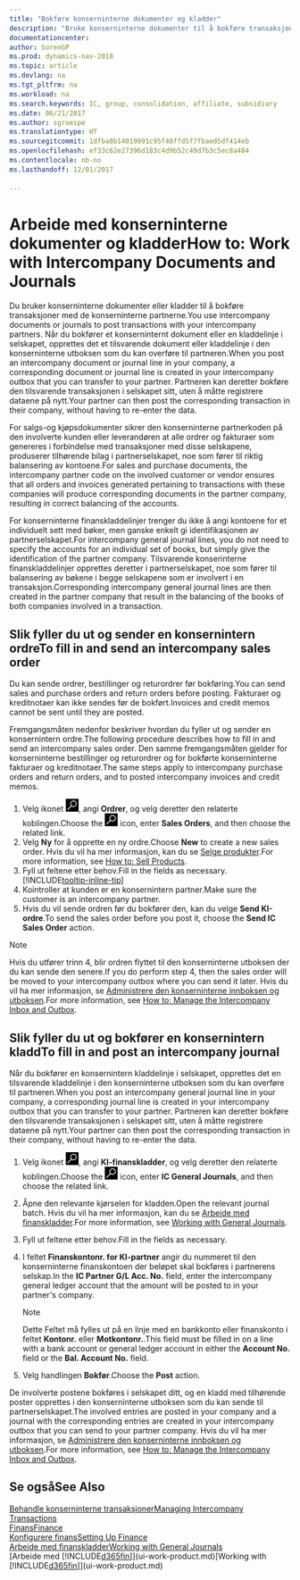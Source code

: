 ```yaml
---
title: "Bokføre konserninterne dokumenter og kladder"
description: "Bruke konserninterne dokumenter til å bokføre transaksjoner med de konserninterne partnerne."
documentationcenter: 
author: SorenGP
ms.prod: dynamics-nav-2018
ms.topic: article
ms.devlang: na
ms.tgt_pltfrm: na
ms.workload: na
ms.search.keywords: IC, group, consolidation, affiliate, subsidiary
ms.date: 06/21/2017
ms.author: sgroespe
ms.translationtype: HT
ms.sourcegitcommit: 1dfba8b14019991c95f40ffd5f7fbaed5df414eb
ms.openlocfilehash: ef33c62e27396d183c4d9b52c49d7b3c5ec8a484
ms.contentlocale: nb-no
ms.lasthandoff: 12/01/2017

---
```

# <a name="how-to-work-with-intercompany-documents-and-journals"></a><span data-ttu-id="46202-103">Arbeide med konserninterne dokumenter og kladder</span><span class="sxs-lookup"><span data-stu-id="46202-103">How to: Work with Intercompany Documents and Journals</span></span>
<span data-ttu-id="46202-104">Du bruker konserninterne dokumenter eller kladder til å bokføre transaksjoner med de konserninterne partnerne.</span><span class="sxs-lookup"><span data-stu-id="46202-104">You use intercompany documents or journals to post transactions with your intercompany partners.</span></span> <span data-ttu-id="46202-105">Når du bokfører et konserninternt dokument eller en kladdelinje i selskapet, opprettes det et tilsvarende dokument eller kladdelinje i den konserninterne utboksen som du kan overføre til partneren.</span><span class="sxs-lookup"><span data-stu-id="46202-105">When you post an intercompany document or journal line in your company, a corresponding document or journal line is created in your intercompany outbox that you can transfer to your partner.</span></span> <span data-ttu-id="46202-106">Partneren kan deretter bokføre den tilsvarende transaksjonen i selskapet sitt, uten å måtte registrere dataene på nytt.</span><span class="sxs-lookup"><span data-stu-id="46202-106">Your partner can then post the corresponding transaction in their company, without having to re-enter the data.</span></span>

<span data-ttu-id="46202-107">For salgs-og kjøpsdokumenter sikrer den konserninterne partnerkoden på den involverte kunden eller leverandøren at alle ordrer og fakturaer som genereres i forbindelse med transaksjoner med disse selskapene, produserer tilhørende bilag i partnerselskapet, noe som fører til riktig balansering av kontoene.</span><span class="sxs-lookup"><span data-stu-id="46202-107">For sales and purchase documents, the intercompany partner code on the involved customer or vendor ensures that all orders and invoices generated pertaining to transactions with these companies will produce corresponding documents in the partner company, resulting in correct balancing of the accounts.</span></span>

<span data-ttu-id="46202-108">For konserninterne finanskladdelinjer trenger du ikke å angi kontoene for et individuelt sett med bøker, men ganske enkelt gi identifikasjonen av partnerselskapet.</span><span class="sxs-lookup"><span data-stu-id="46202-108">For intercompany general journal lines, you do not need to specify the accounts for an individual set of books, but simply give the identification of the partner company.</span></span> <span data-ttu-id="46202-109">Tilsvarende konserinterne finanskladdelinjer opprettes deretter i partnerselskapet, noe som fører til balansering av bøkene i begge selskapene som er involvert i en transaksjon.</span><span class="sxs-lookup"><span data-stu-id="46202-109">Corresponding intercompany general journal lines are then created in the partner company that result in the balancing of the books of both companies involved in a transaction.</span></span>

## <a name="to-fill-in-and-send-an-intercompany-sales-order"></a><span data-ttu-id="46202-110">Slik fyller du ut og sender en konsernintern ordre</span><span class="sxs-lookup"><span data-stu-id="46202-110">To fill in and send an intercompany sales order</span></span>
<span data-ttu-id="46202-111">Du kan sende ordrer, bestillinger og returordrer før bokføring.</span><span class="sxs-lookup"><span data-stu-id="46202-111">You can send sales and purchase orders and return orders before posting.</span></span> <span data-ttu-id="46202-112">Fakturaer og kreditnotaer kan ikke sendes før de bokført.</span><span class="sxs-lookup"><span data-stu-id="46202-112">Invoices and credit memos cannot be sent until they are posted.</span></span>

<span data-ttu-id="46202-113">Fremgangsmåten nedenfor beskriver hvordan du fyller ut og sender en konsernintern ordre.</span><span class="sxs-lookup"><span data-stu-id="46202-113">The following procedure describes how to fill in and send an intercompany sales order.</span></span> <span data-ttu-id="46202-114">Den samme fremgangsmåten gjelder for konserninterne bestillinger og returordrer og for bokførte konserninterne fakturaer og kreditnotaer.</span><span class="sxs-lookup"><span data-stu-id="46202-114">The same steps apply to intercompany purchase orders and return orders, and to posted intercompany invoices and credit memos.</span></span>  

1. <span data-ttu-id="46202-115">Velg ikonet ![Søk etter side eller rapport](media/ui-search/search_small.png "Søk etter side eller rapport"), angi **Ordrer**, og velg deretter den relaterte koblingen.</span><span class="sxs-lookup"><span data-stu-id="46202-115">Choose the ![Search for Page or Report](media/ui-search/search_small.png "Search for Page or Report icon") icon, enter **Sales Orders**, and then choose the related link.</span></span>  
2. <span data-ttu-id="46202-116">Velg **Ny** for å opprette en ny ordre.</span><span class="sxs-lookup"><span data-stu-id="46202-116">Choose **New** to create a new sales order.</span></span> <span data-ttu-id="46202-117">Hvis du vil ha mer informasjon, kan du se [Selge produkter](sales-how-sell-products.md).</span><span class="sxs-lookup"><span data-stu-id="46202-117">For more information, see [How to: Sell Products](sales-how-sell-products.md).</span></span>  
3. <span data-ttu-id="46202-118">Fyll ut feltene etter behov.</span><span class="sxs-lookup"><span data-stu-id="46202-118">Fill in the fields as necessary.</span></span> [!INCLUDE[tooltip-inline-tip](includes/tooltip-inline-tip_md.md)]
4. <span data-ttu-id="46202-119">Kointroller at kunden er en konsernintern partner.</span><span class="sxs-lookup"><span data-stu-id="46202-119">Make sure the customer is an intercompany partner.</span></span>
5. <span data-ttu-id="46202-120">Hvis du vil sende ordren før du bokfører den, kan du velge **Send KI-ordre**.</span><span class="sxs-lookup"><span data-stu-id="46202-120">To send the sales order before you post it, choose the **Send IC Sales Order** action.</span></span>

> [!NOTE]
> <span data-ttu-id="46202-121">Hvis du utfører trinn 4, blir ordren flyttet til den konserninterne utboksen der du kan sende den senere.</span><span class="sxs-lookup"><span data-stu-id="46202-121">If you do perform step 4, then the sales order will be moved to your intercompany outbox where you can send it later.</span></span> <span data-ttu-id="46202-122">Hvis du vil ha mer informasjon, se [Administrere den konserninterne innboksen og utboksen](intercompany-how-manage-intercompany-inbox.md).</span><span class="sxs-lookup"><span data-stu-id="46202-122">For more information, see [How to: Manage the Intercompany Inbox and Outbox](intercompany-how-manage-intercompany-inbox.md).</span></span>

## <a name="to-fill-in-and-post-an-intercompany-journal"></a><span data-ttu-id="46202-123">Slik fyller du ut og bokfører en konsernintern kladd</span><span class="sxs-lookup"><span data-stu-id="46202-123">To fill in and post an intercompany journal</span></span>
<span data-ttu-id="46202-124">Når du bokfører en konsernintern kladdelinje i selskapet, opprettes det en tilsvarende kladdelinje i den konserninterne utboksen som du kan overføre til partneren.</span><span class="sxs-lookup"><span data-stu-id="46202-124">When you post an intercompany general journal line in your company, a corresponding journal line is created in your intercompany outbox that you can transfer to your partner.</span></span> <span data-ttu-id="46202-125">Partneren kan deretter bokføre den tilsvarende transaksjonen i selskapet sitt, uten å måtte registrere dataene på nytt.</span><span class="sxs-lookup"><span data-stu-id="46202-125">Your partner can then post the corresponding transaction in their company, without having to re-enter the data.</span></span>

1. <span data-ttu-id="46202-126">Velg ikonet ![Søk etter side eller rapport](media/ui-search/search_small.png "Søk etter side eller rapport"), angi **KI-finanskladder**, og velg deretter den relaterte koblingen.</span><span class="sxs-lookup"><span data-stu-id="46202-126">Choose the ![Search for Page or Report](media/ui-search/search_small.png "Search for Page or Report icon") icon, enter **IC General Journals**, and then choose the related link.</span></span>  
2. <span data-ttu-id="46202-127">Åpne den relevante kjørselen for kladden.</span><span class="sxs-lookup"><span data-stu-id="46202-127">Open the relevant journal batch.</span></span> <span data-ttu-id="46202-128">Hvis du vil ha mer informasjon, kan du se [Arbeide med finanskladder](ui-work-general-journals.md).</span><span class="sxs-lookup"><span data-stu-id="46202-128">For more information, see [Working with General Journals](ui-work-general-journals.md).</span></span>
3. <span data-ttu-id="46202-129">Fyll ut feltene etter behov.</span><span class="sxs-lookup"><span data-stu-id="46202-129">Fill in the fields as necessary.</span></span>
4. <span data-ttu-id="46202-130">I feltet **Finanskontonr. for KI-partner** angir du nummeret til den konserninterne finanskontoen der beløpet skal bokføres i partnerens selskap.</span><span class="sxs-lookup"><span data-stu-id="46202-130">In the **IC Partner G/L Acc. No.** field, enter the intercompany general ledger account that the amount will be posted to in your partner's company.</span></span>

    > [!NOTE]
    > <span data-ttu-id="46202-131">Dette Feltet må fylles ut på en linje med en bankkonto eller finanskonto i feltet **Kontonr.** eller **Motkontonr.**.</span><span class="sxs-lookup"><span data-stu-id="46202-131">This field must be filled in on a line with a bank account or general ledger account in either the **Account No.** field or the **Bal. Account No.** field.</span></span>  
5. <span data-ttu-id="46202-132">Velg handlingen **Bokfør**.</span><span class="sxs-lookup"><span data-stu-id="46202-132">Choose the **Post** action.</span></span>

<span data-ttu-id="46202-133">De involverte postene bokføres i selskapet ditt, og en kladd med tilhørende poster opprettes i den konserninterne utboksen som du kan sende til partnerselskapet.</span><span class="sxs-lookup"><span data-stu-id="46202-133">The involved entries are posted in your company and a journal with the corresponding entries are created in your intercompany outbox that you can send to your partner company.</span></span> <span data-ttu-id="46202-134">Hvis du vil ha mer informasjon, se [Administrere den konserninterne innboksen og utboksen](intercompany-how-manage-intercompany-inbox.md).</span><span class="sxs-lookup"><span data-stu-id="46202-134">For more information, see [How to: Manage the Intercompany Inbox and Outbox](intercompany-how-manage-intercompany-inbox.md).</span></span> 

## <a name="see-also"></a><span data-ttu-id="46202-135">Se også</span><span class="sxs-lookup"><span data-stu-id="46202-135">See Also</span></span>
[<span data-ttu-id="46202-136">Behandle konserninterne transaksjoner</span><span class="sxs-lookup"><span data-stu-id="46202-136">Managing Intercompany Transactions</span></span>](intercompany-manage.md)  
[<span data-ttu-id="46202-137">Finans</span><span class="sxs-lookup"><span data-stu-id="46202-137">Finance</span></span>](finance.md)  
[<span data-ttu-id="46202-138">Konfigurere finans</span><span class="sxs-lookup"><span data-stu-id="46202-138">Setting Up Finance</span></span>](finance-setup-finance.md)  
[<span data-ttu-id="46202-139">Arbeide med finanskladder</span><span class="sxs-lookup"><span data-stu-id="46202-139">Working with General Journals</span></span>](ui-work-general-journals.md)  
<span data-ttu-id="46202-140">[Arbeide med [!INCLUDE[d365fin](includes/d365fin_md.md)]](ui-work-product.md)</span><span class="sxs-lookup"><span data-stu-id="46202-140">[Working with [!INCLUDE[d365fin](includes/d365fin_md.md)]](ui-work-product.md)</span></span>

